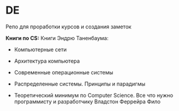 # DE
Репо для проработки курсов и создания заметок


**Книги по CS:**
Книги Эндрю Таненбаума:
- Компьютерные сети
- Архитектура компьютера
- Современные операционные системы
- Распределенные системы. Принципы и парадигмы

- Теоретический минимум по Computer Science. Все что нужно программисту и разработчику Владстон Феррейра Фило